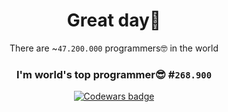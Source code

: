 <div align="center">

# Great day👋 

There are ~`47.200.000` programmers🤓 in the world

### I'm world's top programmer😎 #`268.900`

<a class="header-badge" target="_blank" href="https://www.codewars.com/users/Trifonix"><img alt="Codewars badge" src="https://www.codewars.com/users/Trifonix/badges/large"></a>

</div>
